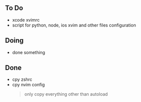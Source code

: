 ## To Do

- xcode xvimrc
- script for python, node, ios xvim and other files configuration

## Doing

- done something


## Done

- cpy zshrc
- cpy nvim config
    > only copy everything other than autoload
